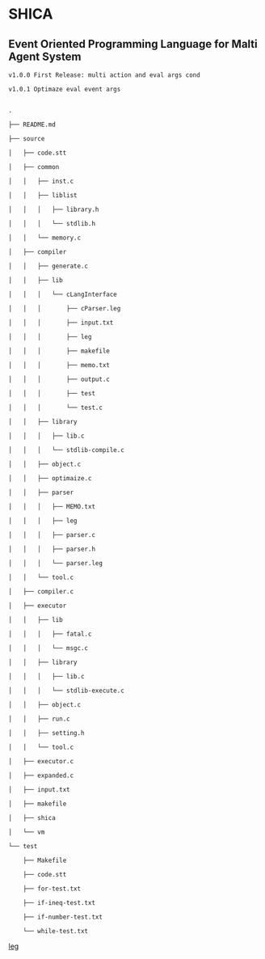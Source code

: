 # SHICA

## Event Oriented Programming Language for Malti Agent System


    v1.0.0 First Release: multi action and eval args cond

    v1.0.1 Optimaze eval event args


    .

    ├── README.md  

    ├── source  

    │   ├── code.stt  

    │   ├── common  

    │   │   ├── inst.c  

    │   │   ├── liblist  

    │   │   │   ├── library.h  

    │   │   │   └── stdlib.h  

    │   │   └── memory.c  

    │   ├── compiler  

    │   │   ├── generate.c  

    │   │   ├── lib  

    │   │   │   └── cLangInterface  

    │   │   │       ├── cParser.leg  

    │   │   │       ├── input.txt  

    │   │   │       ├── leg  

    │   │   │       ├── makefile  

    │   │   │       ├── memo.txt  

    │   │   │       ├── output.c  

    │   │   │       ├── test  

    │   │   │       └── test.c  

    │   │   ├── library  

    │   │   │   ├── lib.c  

    │   │   │   └── stdlib-compile.c  

    │   │   ├── object.c  

    │   │   ├── optimaize.c  

    │   │   ├── parser  

    │   │   │   ├── MEMO.txt  

    │   │   │   ├── leg  

    │   │   │   ├── parser.c  

    │   │   │   ├── parser.h  

    │   │   │   └── parser.leg  

    │   │   └── tool.c  

    │   ├── compiler.c  

    │   ├── executor  

    │   │   ├── lib  

    │   │   │   ├── fatal.c  

    │   │   │   └── msgc.c  

    │   │   ├── library  

    │   │   │   ├── lib.c  

    │   │   │   └── stdlib-execute.c  

    │   │   ├── object.c  

    │   │   ├── run.c  

    │   │   ├── setting.h  

    │   │   └── tool.c  

    │   ├── executor.c  

    │   ├── expanded.c  

    │   ├── input.txt  

    │   ├── makefile  

    │   ├── shica  

    │   └── vm  

    └── test  

        ├── Makefile  

        ├── code.stt  

        ├── for-test.txt  

        ├── if-ineq-test.txt  

        ├── if-number-test.txt  

        └── while-test.txt  



[leg](https://www.piumarta.com/software/peg/)